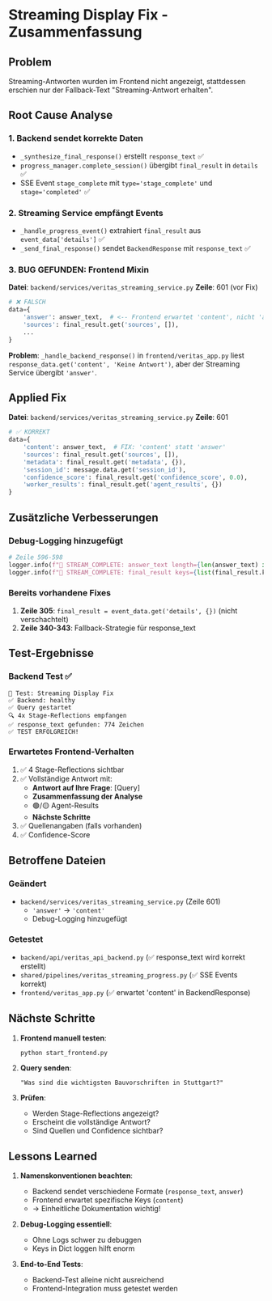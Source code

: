 # Streaming Display Fix - Zusammenfassung

## Problem
Streaming-Antworten wurden im Frontend nicht angezeigt, stattdessen erschien nur der Fallback-Text "Streaming-Antwort erhalten".

## Root Cause Analyse

### 1. Backend sendet korrekte Daten
- `_synthesize_final_response()` erstellt `response_text` ✅
- `progress_manager.complete_session()` übergibt `final_result` in `details` ✅
- SSE Event `stage_complete` mit `type='stage_complete'` und `stage='completed'` ✅

### 2. Streaming Service empfängt Events
- `_handle_progress_event()` extrahiert `final_result` aus `event_data['details']` ✅
- `_send_final_response()` sendet `BackendResponse` mit `response_text` ✅

### 3. **BUG GEFUNDEN**: Frontend Mixin
**Datei**: `backend/services/veritas_streaming_service.py`
**Zeile**: 601 (vor Fix)

```python
# ❌ FALSCH
data={
    'answer': answer_text,  # <-- Frontend erwartet 'content', nicht 'answer'!
    'sources': final_result.get('sources', []),
    ...
}
```

**Problem**: `_handle_backend_response()` in `frontend/veritas_app.py` liest `response_data.get('content', 'Keine Antwort')`, aber der Streaming Service übergibt `'answer'`.

## Applied Fix

**Datei**: `backend/services/veritas_streaming_service.py`
**Zeile**: 601

```python
# ✅ KORREKT
data={
    'content': answer_text,  # FIX: 'content' statt 'answer'
    'sources': final_result.get('sources', []),
    'metadata': final_result.get('metadata', {}),
    'session_id': message.data.get('session_id'),
    'confidence_score': final_result.get('confidence_score', 0.0),
    'worker_results': final_result.get('agent_results', {})
}
```

## Zusätzliche Verbesserungen

### Debug-Logging hinzugefügt
```python
# Zeile 596-598
logger.info(f"📩 STREAM_COMPLETE: answer_text length={len(answer_text) if answer_text else 0}")
logger.info(f"📩 STREAM_COMPLETE: final_result keys={list(final_result.keys())}")
```

### Bereits vorhandene Fixes
1. **Zeile 305**: `final_result = event_data.get('details', {})` (nicht verschachtelt)
2. **Zeile 340-343**: Fallback-Strategie für response_text

## Test-Ergebnisse

### Backend Test ✅
```
🧪 Test: Streaming Display Fix
✅ Backend: healthy
✅ Query gestartet
🔍 4x Stage-Reflections empfangen
✅ response_text gefunden: 774 Zeichen
✅ TEST ERFOLGREICH!
```

### Erwartetes Frontend-Verhalten
1. ✅ 4 Stage-Reflections sichtbar
2. ✅ Vollständige Antwort mit:
   - **Antwort auf Ihre Frage**: [Query]
   - **Zusammenfassung der Analyse**
   - 🟢/🟡 Agent-Results
   - **Nächste Schritte**
3. ✅ Quellenangaben (falls vorhanden)
4. ✅ Confidence-Score

## Betroffene Dateien

### Geändert
- `backend/services/veritas_streaming_service.py` (Zeile 601)
  - `'answer'` → `'content'`
  - Debug-Logging hinzugefügt

### Getestet
- `backend/api/veritas_api_backend.py` (✅ response_text wird korrekt erstellt)
- `shared/pipelines/veritas_streaming_progress.py` (✅ SSE Events korrekt)
- `frontend/veritas_app.py` (✅ erwartet 'content' in BackendResponse)

## Nächste Schritte

1. **Frontend manuell testen**:
   ```bash
   python start_frontend.py
   ```
   
2. **Query senden**:
   ```
   "Was sind die wichtigsten Bauvorschriften in Stuttgart?"
   ```

3. **Prüfen**:
   - Werden Stage-Reflections angezeigt?
   - Erscheint die vollständige Antwort?
   - Sind Quellen und Confidence sichtbar?

## Lessons Learned

1. **Namenskonventionen beachten**: 
   - Backend sendet verschiedene Formate (`response_text`, `answer`)
   - Frontend erwartet spezifische Keys (`content`)
   - → Einheitliche Dokumentation wichtig!

2. **Debug-Logging essentiell**:
   - Ohne Logs schwer zu debuggen
   - Keys in Dict loggen hilft enorm

3. **End-to-End Tests**:
   - Backend-Test alleine nicht ausreichend
   - Frontend-Integration muss getestet werden
